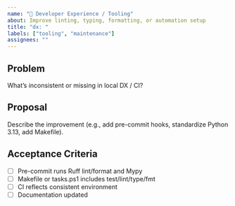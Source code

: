 ```yaml
---
name: "🧰 Developer Experience / Tooling"
about: Improve linting, typing, formatting, or automation setup
title: "dx: "
labels: ["tooling", "maintenance"]
assignees: ""
---
```


## Problem

What’s inconsistent or missing in local DX / CI?

## Proposal

Describe the improvement (e.g., add pre-commit hooks, standardize Python 3.13, add Makefile).

## Acceptance Criteria

- [ ] Pre-commit runs Ruff lint/format and Mypy
- [ ] Makefile or tasks.ps1 includes test/lint/type/fmt
- [ ] CI reflects consistent environment
- [ ] Documentation updated

